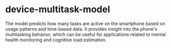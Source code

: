 # device-multitask-model
The model predicts how many tasks are active on the smartphone based on usage patterns and time-based data. It provides insight into the phone's multitasking behavior, which can be useful for applications related to mental health monitoring and cognitive load estimation.
